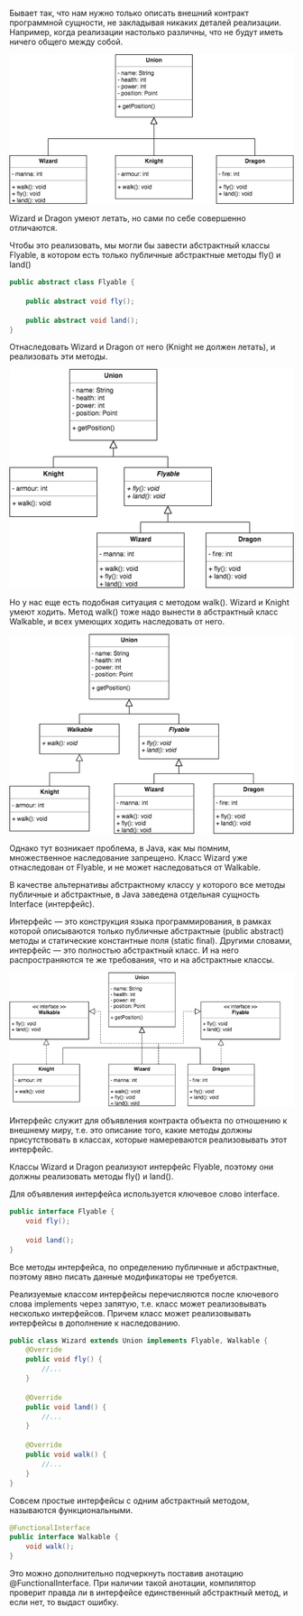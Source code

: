 Бывает так, что нам нужно только описать внешний контракт программной сущности, не закладывая никаких деталей реализации. Например, когда реализации настолько различны, что не будут иметь ничего общего между собой.

![uml-diagram-1](assets/01.png)

Wizard и Dragon умеют летать, но сами по себе совершенно отличаются.

Чтобы это реализовать, мы могли бы завести абстрактный классы Flyable, в котором есть только публичные абстрактные методы fly() и land()
```java
public abstract class Flyable {

    public abstract void fly();

    public abstract void land();
}
```
Отнаследовать Wizard и Dragon от него (Knight не должен летать), и реализовать эти методы. 

![uml-diagram-2](assets/02.png)

Но у нас еще есть подобная ситуация с методом walk(). Wizard и Knight умеют ходить. Метод walk() тоже надо вынести в абстрактный класс Walkable, и всех умеющих ходить наследовать от него.

![uml-diagram-3](assets/03.png)

Однако тут возникает проблема, в Java, как мы помним, множественное наследование запрещено. Класс Wizard уже отнаследован от Flyable, и не может наследоваться от Walkable.

В качестве альтернативы абстрактному классу у которого все методы публичные и абстрактные, в Java заведена отдельная сущность Interface (интерфейс).

Интерфейс — это конструкция языка программирования, в рамках которой описываются только публичные абстрактные (public abstract) методы и статические константные поля (static final). Другими словами, интерфейс — это полностью абстрактный класс. И на него распространяются те же требования, что и на абстрактные классы.

![uml-diagram-4](assets/04.png)

Интерфейс служит для объявления контракта объекта по отношению к внешнему миру, т.е. это описание того, какие методы должны присутствовать в классах, которые намереваются реализовывать этот интерфейс. 

Классы Wizard и Dragon реализуют интерфейс Flyable, поэтому они должны реализовать методы fly() и land().

Для объявления интерфейса используется ключевое слово interface.
```java
public interface Flyable {
    void fly();

    void land();
}
```

Все методы интерфейса, по определению публичные и абстрактные, поэтому явно писать данные модификаторы не требуется.

Реализуемые классом интерфейсы перечисляются после ключевого слова implements через запятую, т.е. класс может реализовывать несколько интерфейсов. Причем класс может реализовывать интерфейсы в дополнение к наследованию.
```java
public class Wizard extends Union implements Flyable, Walkable {
    @Override
    public void fly() {
        //...
    }

    @Override
    public void land() {
        //...
    }

    @Override
    public void walk() {
        //...
    }
}
```

Совсем простые интерфейсы с одним абстрактный методом, называются функциональными. 
```java
@FunctionalInterface
public interface Walkable {
    void walk();
}
```
Это можно дополнительно подчеркнуть поставив анотацию @FunctionalInterface. При наличии такой анотации, компилятор проверит правда ли в интерфейсе единственный абстрактный метод, и если нет, то выдаст ошибку. 
